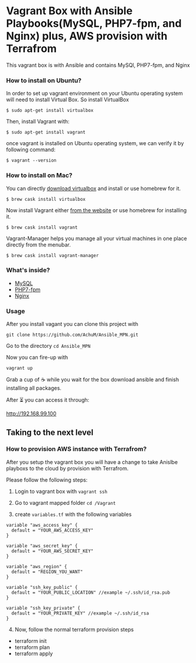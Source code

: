 # Vagrant Box with Ansible Playbooks(MySQL, PHP7-fpm, and Nginx) plus, AWS provision with Terrafrom  
This vagrant box is with Ansible and contains MySQl, PHP7-fpm, and Nginx 

### How to install on Ubuntu? 

In order to set up vagrant environment on your Ubuntu operating system will need to install Virtual Box. 
So install VirtualBox 

`$ sudo apt-get install virtualbox`

Then, install Vagrant with:

`$ sudo apt-get install vagrant`

once vagrant is installed on Ubuntu operating system, we can verify it by following command:

`$ vagrant --version`

### How to install on Mac?

You can directly [download virtualbox](https://www.virtualbox.org/wiki/Downloads) and install or use homebrew for it.

`$ brew cask install virtualbox`

Now install Vagrant either [from the website](https://www.vagrantup.com/downloads.html) or use homebrew for installing it.

`$ brew cask install vagrant`

Vagrant-Manager helps you manage all your virtual machines in one place directly from the menubar.

`$ brew cask install vagrant-manager`


### What's inside? 

- [MySQL](https://dev.mysql.com/doc/)
- [PHP7-fpm](https://php-fpm.org)
- [Nginx](https://www.nginx.com/resources/wiki/community/) 

### Usage 

After you install vagant you can clone this project with 

`git clone https://github.com/AchuM/Ansible_MPN.git`

Go to the directory `cd Ansible_MPN` 

Now you can fire-up with 

`vagrant up`

Grab a cup of ☕️ while you wait for the box download ansible and finish installing all packages. 

After ⏳ you can access it through:

http://192.168.99.100 


## Taking to the next level

### How to provision AWS instance with Terrafrom?
After you setup the vagrant box you will have a change to take Anislbe playboxs to the cloud by provision with Terrafrom. 

Please follow the following steps:

1. Login to vagrant box with `vagrant ssh`

2. Go to vagrant mapped folder `cd /Vagrant`

3. create `variables.tf` with the following variables

```
variable "aws_access_key" {
  default = "YOUR_AWS_ACCESS_KEY"
}

variable "aws_secret_key" {
  default = "YOUR_AWS_SECRET_KEY"
}

variable "aws_region" {
  default = "REGION_YOU_WANT"
}

variable "ssh_key_public" {
  default = "YOUR_PUBLIC_LOCATION" //example ~/.ssh/id_rsa.pub
}

variable "ssh_key_private" {
  default = "YOUR_PRIVATE_KEY" //example ~/.ssh/id_rsa
}

```
4. Now, follow the normal terraform provision steps 
- terraform init 
- terraform plan 
- terraform apply 


 
